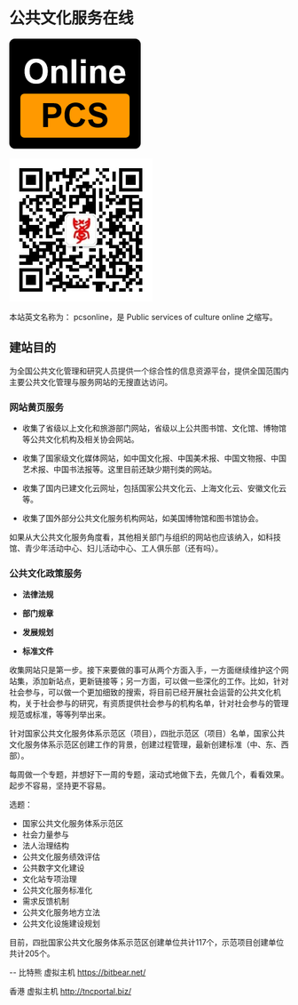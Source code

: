 
# 公共文化服务在线

![Logo](logo1.png) 

![Logo](logo.jpg) 


本站英文名称为： pcsonline，是 Public services of culture online 之缩写。

## 建站目的

为全国公共文化管理和研究人员提供一个综合性的信息资源平台，提供全国范围内主要公共文化管理与服务网站的无搜直达访问。

### 网站黄页服务

- 收集了省级以上文化和旅游部门网站，省级以上公共图书馆、文化馆、博物馆等公共文化机构及相关协会网站。

- 收集了国家级文化媒体网站，如中国文化报、中国美术报、中国文物报、中国艺术报、中国书法报等。这里目前还缺少期刊类的网站。

- 收集了国内已建文化云网址，包括国家公共文化云、上海文化云、安徽文化云等。

- 收集了国外部分公共文化服务机构网站，如美国博物馆和图书馆协会。

如果从大公共文化服务角度看，其他相关部门与组织的网站也应该纳入，如科技馆、青少年活动中心、妇儿活动中心、工人俱乐部（还有吗）。

### 公共文化政策服务

- **法律法规**

- **部门规章**

- **发展规划**

- **标准文件**

收集网站只是第一步。接下来要做的事可从两个方面入手，一方面继续维护这个网站集，添加新站点，更新链接等；另一方面，可以做一些深化的工作。比如，针对社会参与，可以做一个更加细致的搜索，将目前已经开展社会运营的公共文化机构，关于社会参与的研究，有资质提供社会参与的机构名单，针对社会参与的管理规范或标准，等等列举出来。

针对国家公共文化服务体系示范区（项目），四批示范区（项目）名单，国家公共文化服务体系示范区创建工作的背景，创建过程管理，最新创建标准（中、东、西部）。

每周做一个专题，并想好下一周的专题，滚动式地做下去，先做几个，看看效果。起步不容易，坚持更不容易。

选题：
+ 国家公共文化服务体系示范区
+ 社会力量参与
+ 法人治理结构
+ 公共文化服务绩效评估
+ 公共数字文化建设
+ 文化站专项治理
+ 公共文化服务标准化
+ 需求反馈机制
+ 公共文化服务地方立法
+ 公共文化设施建设规划

目前，四批国家公共文化服务体系示范区创建单位共计117个，示范项目创建单位共计205个。


--
比特熊 虚拟主机
https://bitbear.net/

香港 虚拟主机 
http://tncportal.biz/









